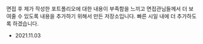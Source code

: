 면접 후 제가 작성한 포트폴리오에 대한 내용이 부족함을 느끼고
면접관님들께서 더 보여줄 수 있도록 내용을 추가하기 위해서 만든 저장소입니다.
빠른 시일 내에 더 추가하도록 하겠습니다.

- 2021.11.03
